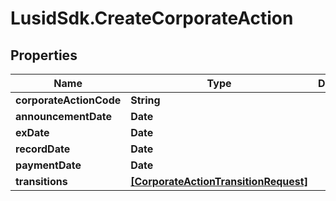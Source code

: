 # LusidSdk.CreateCorporateAction

## Properties
Name | Type | Description | Notes
------------ | ------------- | ------------- | -------------
**corporateActionCode** | **String** |  | 
**announcementDate** | **Date** |  | 
**exDate** | **Date** |  | 
**recordDate** | **Date** |  | 
**paymentDate** | **Date** |  | 
**transitions** | [**[CorporateActionTransitionRequest]**](CorporateActionTransitionRequest.md) |  | 



